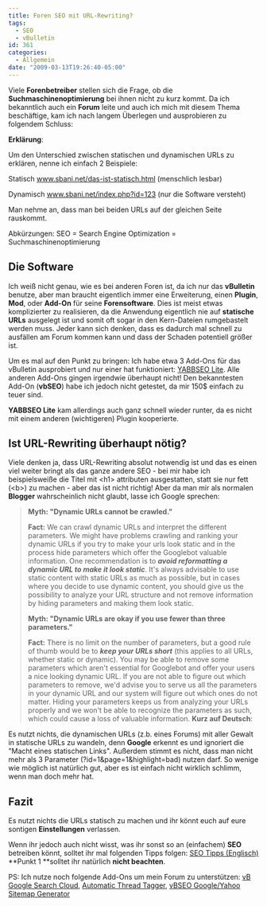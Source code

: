 ```yaml
---
title: Foren SEO mit URL-Rewriting?
tags:
  - SEO
  - vBulletin
id: 361
categories:
  - Allgemein
date: "2009-03-13T19:26:40-05:00"
---
```


Viele **Forenbetreiber** stellen sich die Frage, ob die **Suchmaschinenoptimierung** bei ihnen nicht zu kurz kommt. Da ich bekanntlich auch ein **Forum** leite und auch ich mich mit diesem Thema beschäftige, kam ich nach langem Überlegen und ausprobieren zu folgendem Schluss: <!--more-->

**Erklärung**:

Um den Unterschied zwischen statischen und dynamischen URLs zu erklären, nenne ich einfach 2 Beispiele:

Statisch www.sbani.net/das-ist-statisch.html (menschlich lesbar)

Dynamisch www.sbani.net/index.php?id=123 (nur die Software versteht)

Man nehme an, dass man bei beiden URLs auf der gleichen Seite rauskommt.

Abkürzungen: SEO = Search Engine Optimization = Suchmaschinenoptimierung

## Die Software

Ich weiß nicht genau, wie es bei anderen Foren ist, da ich nur das **vBulletin** benutze, aber man braucht eigentlich immer eine Erweiterung, einen **Plugin**, **Mod**, oder **Add-On** für seine **Forensoftware**. Dies ist meist etwas komplizierter zu realisieren, da die Anwendung eigentlich nie auf **statische URLs** ausgelegt ist und somit oft sogar in den Kern-Dateien rumgebastelt werden muss. Jeder kann sich denken, dass es dadurch mal schnell zu ausfällen am Forum kommen kann und dass der Schaden potentiell größer ist.

Um es mal auf den Punkt zu bringen: Ich habe etwa 3 Add-Ons für das vBulletin ausprobiert und nur einer hat funktioniert: [YABBSEO Lite](http://www.vbulletin.org/forum/showthread.php?t=205602). Alle anderen Add-Ons gingen irgendwie überhaupt nicht! Den bekanntesten Add-On (**vbSEO**) habe ich jedoch nicht getestet, da mir 150$ einfach zu teuer sind.

**YABBSEO Lite** kam allerdings auch ganz schnell wieder runter, da es nicht mit einem anderen (wichtigeren) Plugin kooperierte.

## Ist URL-Rewriting überhaupt nötig?

Viele denken ja, dass URL-Rewriting absolut notwendig ist und das es einen viel weiter bringt als das ganze andere SEO - bei mir habe ich beispielsweiße die Titel mit &lt;h1&gt; attributen ausgestatten, statt sie nur fett (&lt;b&gt;) zu machen - aber das ist nicht richtig! Aber da man mir als normalen **Blogger** wahrscheinlich nicht glaubt, lasse ich Google sprechen:
> **Myth: "Dynamic URLs cannot be crawled."**
> 
> 
> **Fact:** We can crawl dynamic URLs and interpret the different parameters. We might have problems crawling and ranking your dynamic URLs if you try to make your urls look static and in the process hide parameters which offer the Googlebot valuable information. One recommendation is to _**avoid reformatting a dynamic URL to make it look static**_. It's always advisable to use static content with static URLs as much as possible, but in cases where you decide to use dynamic content, you should give us the possibility to analyze your URL structure and not remove information by hiding parameters and making them look static.
> 
> 
> **Myth: "Dynamic URLs are okay if you use fewer than three parameters."**
> 
> 
> **Fact:** There is no limit on the number of parameters, but a good rule of thumb would be to _**keep your URLs short**_ (this applies to all URLs, whether static or dynamic). You may be able to remove some parameters which aren't essential for Googlebot and offer your users a nice looking dynamic URL. If you are not able to figure out which parameters to remove, we'd advise you to serve us all the parameters in your dynamic URL and our system will figure out which ones do not matter. Hiding your parameters keeps us from analyzing your URLs properly and we won't be able to recognize the parameters as such, which could cause a loss of valuable information.
**Kurz auf Deutsch**:

Es nutzt nichts, die dynamischen URLs (z.b. eines Forums) mit aller Gewalt in statische URLs zu wandeln, denn **Google** erkennt es und ignoriert die "Macht eines statischen Links". Außerdem stimmt es nicht, dass man nicht mehr als 3 Parameter (?id=1&amp;page=1&amp;highlight=bad) nutzen darf. So wenige wie möglich ist natürlich gut, aber es ist einfach nicht wirklich schlimm, wenn man doch mehr hat.

## Fazit

Es nutzt nichts die URLs statisch zu machen und ihr könnt euch auf eure sontigen **Einstellungen** verlassen.

Wenn ihr jedoch auch nicht wisst, was ihr sonst so an (einfachem) **SEO** betreiben könnt, solltet ihr mal folgenden Tipps folgen: [SEO Tipps (Englisch)](http://www.computing-tips.com/2008/06/18/how-to-seo-vbulletin/) **Punkt 1 **solltet ihr natürlich **nicht beachten**.

PS: Ich nutze noch folgende Add-Ons um mein Forum zu unterstützen: [vB Google Search Cloud](http://www.vbulletin.org/forum/showthread.php?t=178714), [Automatic Thread Tagger](http://www.vbulletin.org/forum/misc.php?do=producthelp&amp;pid=autotag38), [vBSEO Google/Yahoo Sitemap Generator](http://www.vbulletin.org/forum/showthread.php?t=184573)
